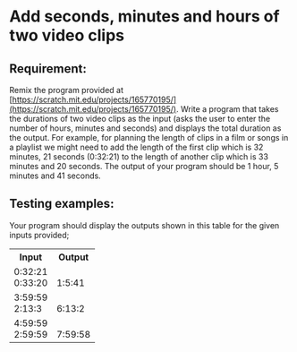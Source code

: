 # Add seconds, minutes and hours of two video clips

## Requirement:

Remix the program provided at [https://scratch.mit.edu/projects/165770195/](https://scratch.mit.edu/projects/165770195/).
Write a program that takes the durations of two video clips as the input (asks the user to enter the number of hours, minutes and seconds) and displays the total duration as the output. For example, for planning the length of clips in a film or songs in a playlist we might need to add the length of the first clip which is 32 minutes, 21 seconds (0:32:21) to the length of another clip which is 33 minutes and 20 seconds. The output of your program should be 1 hour, 5 minutes and 41 seconds.


## Testing examples:

Your program should display the outputs shown in this table for the given inputs provided;

<table>
  <tr>
    <th>Input</th>
    <th>Output</th>
  </tr>
  <tr>
    <td>0:32:21<br>0:33:20</td>
    <td><br>1:5:41</td>
  </tr>
  <tr>
    <td>3:59:59<br>2:13:3</td>
    <td><br>6:13:2</td>
  </tr>
  <tr>
    <td>4:59:59<br>2:59:59</td>
    <td><br>7:59:58</td>
  </tr>
</table>
